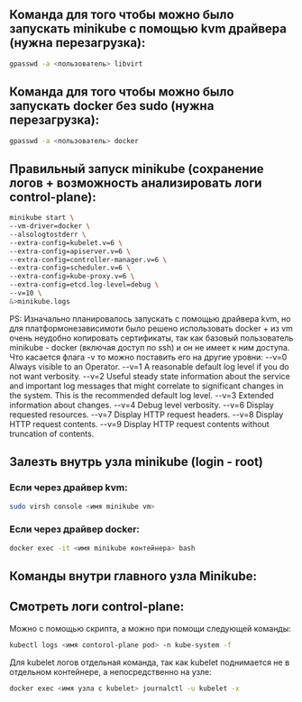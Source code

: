 ## Команда для того чтобы можно было запускать minikube с помощью kvm драйвера (нужна перезагрузка):
```bash
gpasswd -a <пользователь> libvirt
```
## Команда для того чтобы можно было запускать docker без sudo (нужна перезагрузка):
```bash
gpasswd -a <пользователь> docker
```
## Правильный запуск minikube (сохранение логов + возможность анализировать логи control-plane):
```bash
minikube start \
--vm-driver=docker \
--alsologtostderr \
--extra-config=kubelet.v=6 \
--extra-config=apiserver.v=6 \
--extra-config=controller-manager.v=6 \
--extra-config=scheduler.v=6 \
--extra-config=kube-proxy.v=6 \
--extra-config=etcd.log-level=debug \
--v=10 \
&>minikube.logs
```
PS: Изначально планировалось запускать с помощью драйвера kvm, но для платформонезависимоти было решено использовать docker + из vm очень неудобно копировать сертификаты, так как базовый пользователь minikube - docker (включая доступ по ssh) и он не имеет к ним доступа.
Что касается флага -v то можно поставить его на другие уровни:
--v=0	Always visible to an Operator.
--v=1	A reasonable default log level if you do not want verbosity.
--v=2	Useful steady state information about the service and important log messages that might correlate to significant changes in the system. This is the recommended default log level.
--v=3	Extended information about changes.
--v=4	Debug level verbosity.
--v=6	Display requested resources.
--v=7	Display HTTP request headers.
--v=8	Display HTTP request contents.
--v=9	Display HTTP request contents without truncation of contents.
## Залезть внутрь узла minikube (login - root)
### Если через драйвер kvm:
```bash
sudo virsh console <имя minikube vm>
```
### Если через драйвер docker:
```bash
docker exec -it <имя minikube контейнера> bash
```
## Команды внутри главного узла Minikube:
## Смотреть логи control-plane:
Можно с помощью скрипта, а можно при помощи следующей команды:
```bash
kubectl logs <имя contorol-plane pod> -n kube-system -f
```
Для kubelet логов отдельная команда, так как kubelet поднимается не в отдельном контейнере, а непосредственно на узле:
```bash
docker exec <имя узла с kubelet> journalctl -u kubelet -x
```